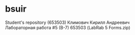 # bsuir
Student's repository (653503)
Климович Кирилл Андреевич
Лабораторная работа #5 (В-7)
653503
(LabRab 5 Forms.zip)
